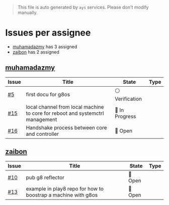 > This file is auto generated by `ays` services. Please don't modify manually.

# Issues per assignee
- [muhamadazmy](#muhamadazmy) has 3 assigned
- [zaibon](#zaibon) has 2 assigned



## [muhamadazmy](https://github.com/muhamadazmy)

|Issue|Title|State|Type|
|-----|-----|-----|----|
|[#5](https://github.com/g8os/home/issues/5)|first docu for g8os|:white_circle: Verification||
|[#15](https://github.com/g8os/home/issues/15)|local channel from local machine to core for reboot and systemctrl management|:large_blue_circle: In Progress||
|[#16](https://github.com/g8os/home/issues/16)|Handshake process between core and controller|:red_circle: Open||


## [zaibon](https://github.com/zaibon)

|Issue|Title|State|Type|
|-----|-----|-----|----|
|[#10](https://github.com/g8os/home/issues/10)|pub g8 reflector|:red_circle: Open||
|[#13](https://github.com/g8os/home/issues/13)|example in play8 repo for how to boostrap a machine with g8os|:red_circle: Open||

